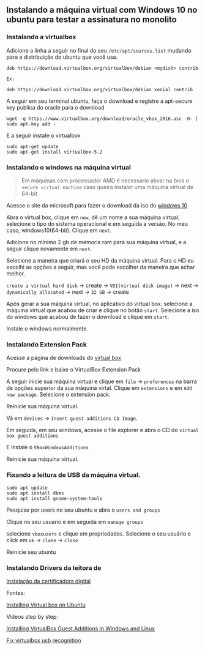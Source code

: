 ## Instalando a máquina virtual com Windows 10 no ubuntu para testar a assinatura no monolito

### Instalando a virtualbox

Adicione a linha a seguir no final do seu `/etc/apt/sources.list` mudando para a distribuição do ubuntu que você usa.

```
deb https://download.virtualbox.org/virtualbox/debian <mydist> contrib

Ex:

deb https://download.virtualbox.org/virtualbox/debian xenial contrib

```

A seguir em seu terminal ubuntu, faça o download e registre a apt-secure key publica do oracle para o download

```
wget -q https://www.virtualbox.org/download/oracle_vbox_2016.asc -O- | sudo apt-key add -
```

E a seguir instale o virtualbox

```
sudo apt-get update
sudo apt-get install virtualbox-5.2
```

### Instalando o windows na máquina virtual
> Em máquinas com processador AMD é necessario ativar na bios o `secure virtual machine` caso queira instalar uma máquina virtual de 64-bit

Acesse o site da microsoft para fazer o download da iso do [windows 10](https://www.microsoft.com/pt-br/software-download/windows10ISO)

Abra o virtual box, clique em `new`, dê um nome a sua máquina virtual, selecione o tipo do sistema operacional e em seguida a versão. No meu caso, windows10(64-bit). Clique em `next`.

Adicione no minímo 2 gb de memoria ram para sua máquina virtual, e a seguir clique novamente em `next`.

Selecione a maneira que criará o seu HD da máquina virtual.
Para o HD eu escolhi as opções a seguir, mas você pode escolher da maneira que achar melhor.

`create a virtual hard disk` -> create -> `VDI(virtual disk image)` -> next -> `dynamically allocated` -> next -> `32 GB` -> create

Após gerar a sua máquina virtual, no aplicativo do virtual box, selecione a máquina virtual que acabou de criar e clique no botão `start`. Selecione a iso do windows que acabou de fazer o download e clique em `start`.

Instale o windows normalmente.

### Instalando Extension Pack

Acesse a página de downloads do [virtual box](https://www.virtualbox.org/wiki/Downloads)

Procure pelo link e baixe o VirtualBox Extension Pack

A seguir inicie sua máquina virtual e clique em `file` -> `preferences`  na barra de opções superior da sua máquina virtal. Clique em `extensions` e em `Add new package`. Selecione o extension pack.

Reinicie sua máquina virtual.

Vá em `devices` -> `Insert guest additions CD Image`.

Em seguida, em seu windows, acesse o file explorer e abra o CD do `virtual box guest additions`

E instale o `VBoxWindowsAdditions`

Reinicie sua máquina virtual.

### Fixando a leitura de USB da máquina virtual.

```
sudo apt update
sudo apt install dkms
sudo apt install gnome-system-tools
```

Pesquise por users no seu ubuntu e abra o `users and groups`

Clique no seu usuario e em seguida em `manage groups`

selecione `vboxusers` e clique em propriedades. Selecione o seu usuário e click em `ok` -> `close` -> `close`

Reinicie seu ubuntu

### Instalando Drivers da leitora de

[Instalação da certificadora digital](https://serasa.certificadodigital.com.br/instalacao/)





Fontes:

[Installing Virtual box on Ubuntu](https://www.virtualbox.org/wiki/Linux_Downloads)

Videos step by step:

[Installing VirtualBox Guest Additions in Windows and Linux](https://www.youtube.com/watch?v=T5jU5i80m-M)

[Fix virtualbox usb recognition](https://www.youtube.com/watch?v=QWsNp33sYqE)




